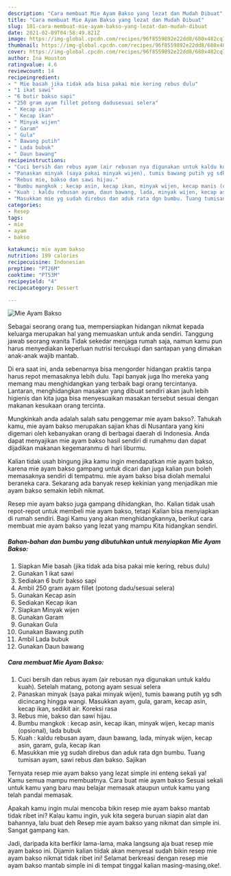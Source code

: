 ```yaml
---
description: "Cara membuat Mie Ayam Bakso yang lezat dan Mudah Dibuat"
title: "Cara membuat Mie Ayam Bakso yang lezat dan Mudah Dibuat"
slug: 181-cara-membuat-mie-ayam-bakso-yang-lezat-dan-mudah-dibuat
date: 2021-02-09T04:58:49.821Z
image: https://img-global.cpcdn.com/recipes/96f8559892e22dd8/680x482cq70/mie-ayam-bakso-foto-resep-utama.jpg
thumbnail: https://img-global.cpcdn.com/recipes/96f8559892e22dd8/680x482cq70/mie-ayam-bakso-foto-resep-utama.jpg
cover: https://img-global.cpcdn.com/recipes/96f8559892e22dd8/680x482cq70/mie-ayam-bakso-foto-resep-utama.jpg
author: Ina Houston
ratingvalue: 4.6
reviewcount: 14
recipeingredient:
- " Mie basah jika tidak ada bisa pakai mie kering rebus dulu"
- "1 ikat sawi"
- "6 butir bakso sapi"
- "250 gram ayam fillet potong dadusesuai selera"
- " Kecap asin"
- " Kecap ikan"
- " Minyak wijen"
- " Garam"
- " Gula"
- " Bawang putih"
- " Lada bubuk"
- " Daun bawang"
recipeinstructions:
- "Cuci bersih dan rebus ayam (air rebusan nya digunakan untuk kaldu kuah). Setelah matang, potong ayam sesuai selera"
- "Panaskan minyak (saya pakai minyak wijen), tumis bawang putih yg sdh dicincang hingga wangi. Masukkan ayam, gula, garam, kecap asin, kecap ikan, sedikit air. Koreksi rasa"
- "Rebus mie, bakso dan sawi hijau."
- "Bumbu mangkok : kecap asin, kecap ikan, minyak wijen, kecap manis (opsional), lada bubuk"
- "Kuah : kaldu rebusan ayam, daun bawang, lada, minyak wijen, kecap asin, garam, gula, kecap ikan"
- "Masukkan mie yg sudah direbus dan aduk rata dgn bumbu. Tuang tumisan ayam, sawi rebus dan bakso. Sajikan"
categories:
- Resep
tags:
- mie
- ayam
- bakso

katakunci: mie ayam bakso 
nutrition: 199 calories
recipecuisine: Indonesian
preptime: "PT26M"
cooktime: "PT53M"
recipeyield: "4"
recipecategory: Dessert

---
```



![Mie Ayam Bakso](https://img-global.cpcdn.com/recipes/96f8559892e22dd8/680x482cq70/mie-ayam-bakso-foto-resep-utama.jpg)

Sebagai seorang orang tua, mempersiapkan hidangan nikmat kepada keluarga merupakan hal yang memuaskan untuk anda sendiri. Tanggung jawab seorang  wanita Tidak sekedar menjaga rumah saja, namun kamu pun harus menyediakan keperluan nutrisi tercukupi dan santapan yang dimakan anak-anak wajib mantab.

Di era  saat ini, anda sebenarnya bisa mengorder hidangan praktis tanpa harus repot memasaknya lebih dulu. Tapi banyak juga lho mereka yang memang mau menghidangkan yang terbaik bagi orang tercintanya. Lantaran, menghidangkan masakan yang dibuat sendiri akan jauh lebih higienis dan kita juga bisa menyesuaikan masakan tersebut sesuai dengan makanan kesukaan orang tercinta. 



Mungkinkah anda adalah salah satu penggemar mie ayam bakso?. Tahukah kamu, mie ayam bakso merupakan sajian khas di Nusantara yang kini digemari oleh kebanyakan orang di berbagai daerah di Indonesia. Anda dapat menyajikan mie ayam bakso hasil sendiri di rumahmu dan dapat dijadikan makanan kegemaranmu di hari liburmu.

Kalian tidak usah bingung jika kamu ingin mendapatkan mie ayam bakso, karena mie ayam bakso gampang untuk dicari dan juga kalian pun boleh memasaknya sendiri di tempatmu. mie ayam bakso bisa diolah memalui beraneka cara. Sekarang ada banyak resep kekinian yang menjadikan mie ayam bakso semakin lebih nikmat.

Resep mie ayam bakso juga gampang dihidangkan, lho. Kalian tidak usah repot-repot untuk membeli mie ayam bakso, tetapi Kalian bisa menyiapkan di rumah sendiri. Bagi Kamu yang akan menghidangkannya, berikut cara membuat mie ayam bakso yang lezat yang mampu Kita hidangkan sendiri.

<!--inarticleads1-->

##### Bahan-bahan dan bumbu yang dibutuhkan untuk menyiapkan Mie Ayam Bakso:

1. Siapkan  Mie basah (jika tidak ada bisa pakai mie kering, rebus dulu)
1. Gunakan 1 ikat sawi
1. Sediakan 6 butir bakso sapi
1. Ambil 250 gram ayam fillet (potong dadu/sesuai selera)
1. Gunakan  Kecap asin
1. Sediakan  Kecap ikan
1. Siapkan  Minyak wijen
1. Gunakan  Garam
1. Gunakan  Gula
1. Gunakan  Bawang putih
1. Ambil  Lada bubuk
1. Gunakan  Daun bawang




<!--inarticleads2-->

##### Cara membuat Mie Ayam Bakso:

1. Cuci bersih dan rebus ayam (air rebusan nya digunakan untuk kaldu kuah). Setelah matang, potong ayam sesuai selera
1. Panaskan minyak (saya pakai minyak wijen), tumis bawang putih yg sdh dicincang hingga wangi. Masukkan ayam, gula, garam, kecap asin, kecap ikan, sedikit air. Koreksi rasa
1. Rebus mie, bakso dan sawi hijau.
1. Bumbu mangkok : kecap asin, kecap ikan, minyak wijen, kecap manis (opsional), lada bubuk
1. Kuah : kaldu rebusan ayam, daun bawang, lada, minyak wijen, kecap asin, garam, gula, kecap ikan
1. Masukkan mie yg sudah direbus dan aduk rata dgn bumbu. Tuang tumisan ayam, sawi rebus dan bakso. Sajikan




Ternyata resep mie ayam bakso yang lezat simple ini enteng sekali ya! Kamu semua mampu membuatnya. Cara buat mie ayam bakso Sesuai sekali untuk kamu yang baru mau belajar memasak ataupun untuk kamu yang telah pandai memasak.

Apakah kamu ingin mulai mencoba bikin resep mie ayam bakso mantab tidak ribet ini? Kalau kamu ingin, yuk kita segera buruan siapin alat dan bahannya, lalu buat deh Resep mie ayam bakso yang nikmat dan simple ini. Sangat gampang kan. 

Jadi, daripada kita berfikir lama-lama, maka langsung aja buat resep mie ayam bakso ini. Dijamin kalian tiidak akan menyesal sudah bikin resep mie ayam bakso nikmat tidak ribet ini! Selamat berkreasi dengan resep mie ayam bakso mantab simple ini di tempat tinggal kalian masing-masing,oke!.

